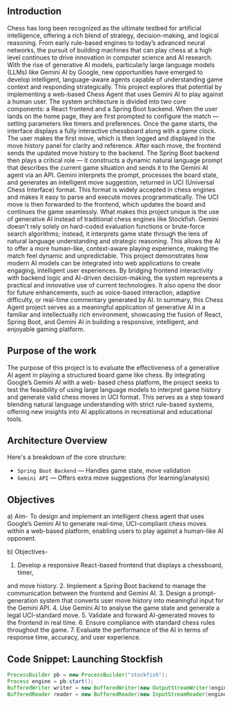 ## Introduction

Chess has long been recognized as the ultimate testbed for artificial intelligence, offering a rich blend of strategy, decision-making, and logical reasoning. From early rule-based engines to today’s advanced neural networks, the pursuit of building machines that can play chess at a high level continues to drive innovation in computer science and AI research. With the rise of generative AI models, particularly large language models (LLMs) like Gemini AI by Google, new opportunities have emerged to develop intelligent, language-aware agents capable of understanding game context and responding strategically. This project explores that potential by implementing a web-based Chess Agent that uses Gemini AI to play against a human user. The system architecture is divided into two core components: a React frontend and a Spring Boot backend. When the user lands on the home page, they are first prompted to configure the match — setting parameters like timers and preferences. Once the game starts, the interface displays a fully interactive chessboard along with a game clock. The user makes the first move, which is then logged and displayed in the move history panel for clarity and reference. After each move, the frontend sends the updated move history to the backend. The Spring Boot backend then plays a critical role — it constructs a dynamic natural language prompt that describes the current game situation and sends it to the Gemini AI agent via an API. Gemini interprets the prompt, processes the board state, and generates an intelligent move suggestion, returned in UCI (Universal Chess Interface) format. This format is widely accepted in chess engines and makes it easy to parse and execute moves programmatically. The UCI move is then forwarded to the frontend, which updates the board and continues the game seamlessly. What makes this project unique is the use of generative AI instead of traditional chess engines like Stockfish. Gemini doesn't rely solely on hard-coded evaluation functions or brute-force search algorithms; instead, it interprets game state through the lens of natural language understanding and strategic reasoning. This allows the AI to offer a
more human-like, context-aware playing experience, making the match feel dynamic and unpredictable.
This project demonstrates how modern AI models can be integrated into web applications to create engaging, intelligent user experiences. By bridging frontend
interactivity with backend logic and AI-driven decision-making, the system represents a practical and innovative use of current technologies. It also opens the door for future enhancements, such as voice-based interaction, adaptive difficulty, or real-time
commentary generated by AI.
In summary, this Chess Agent project serves as a meaningful application of generative AI in a familiar and intellectually rich environment, showcasing the fusion of React, Spring Boot, and Gemini AI in building a responsive, intelligent, and enjoyable gaming platform.

## Purpose of the work

The purpose of this project is to evaluate the effectiveness of a generative AI agent in playing a structured board game like chess. By integrating Google’s Gemini AI with a web- based chess platform, the project seeks to test the feasibility of using large language models to interpret game history and generate valid chess moves in UCI format. This serves as a step toward blending natural language understanding with strict rule-based
systems, offering new insights into AI applications in recreational and educational tools.

## Architecture Overview

Here's a breakdown of the core structure:

- `Spring Boot Backend` — Handles game state, move validation
- `Gemini API` — Offers extra move suggestions (for learning/analysis)

## Objectives

a) Aim- To design and implement an intelligent chess agent that uses Google’s Gemini AI to generate real-time, UCI-compliant chess moves within a web-based platform, enabling users to play against a human-like AI opponent.

b) Objectives-
1. Develop a responsive React-based frontend that displays a chessboard, timer,

and move history.
2. Implement a Spring Boot backend to manage the communication between the
frontend and Gemini AI.
3. Design a prompt-generation system that converts user move history into
meaningful input for the Gemini API.
4. Use Gemini AI to analyse the game state and generate a legal UCI-standard move.
5. Validate and forward AI-generated moves to the frontend in real time.
6. Ensure compliance with standard chess rules throughout the game.
7. Evaluate the performance of the AI in terms of response time, accuracy, and user
experience.

## Code Snippet: Launching Stockfish

```java
ProcessBuilder pb = new ProcessBuilder("stockfish");
Process engine = pb.start();
BufferedWriter writer = new BufferedWriter(new OutputStreamWriter(engine.getOutputStream()));
BufferedReader reader = new BufferedReader(new InputStreamReader(engine.getInputStream()));
